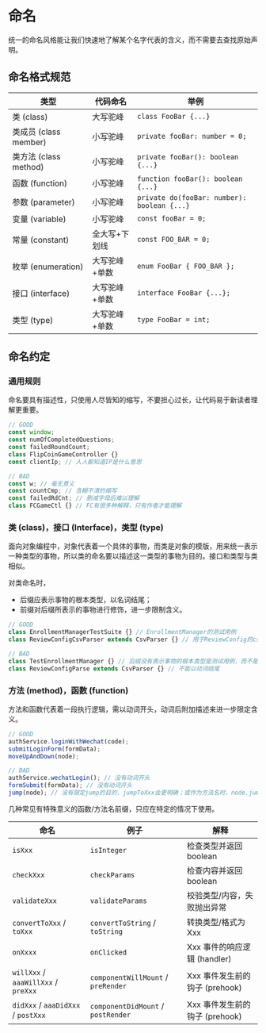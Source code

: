 # 命名

统一的命名风格能让我们快速地了解某个名字代表的含义，而不需要去查找原始声明。

## 命名格式规范

| 类型                  | 代码命名      | 举例                                        |
| --------------------- | ------------- | ------------------------------------------- |
| 类 (class)            | 大写驼峰      | `class FooBar {...}`                        |
| 类成员 (class member) | 小写驼峰      | `private fooBar: number = 0;`               |
| 类方法 (class method) | 小写驼峰      | `private fooBar(): boolean {...}`           |
| 函数 (function)       | 小写驼峰      | `function fooBar(): boolean {...}`          |
| 参数 (parameter)      | 小写驼峰      | `private do(fooBar: number): boolean {...}` |
| 变量 (variable)       | 小写驼峰      | `const fooBar = 0;`                         |
| 常量 (constant)       | 全大写+下划线 | `const FOO_BAR = 0;`                        |
| 枚举 (enumeration)    | 大写驼峰+单数 | `enum FooBar { FOO_BAR };`                  |
| 接口 (interface)      | 大写驼峰+单数 | `interface FooBar {...};`                   |
| 类型 (type)           | 大写驼峰+单数 | `type FooBar = int;`                        |

## 命名约定

### 通用规则

命名要具有描述性，只使用人尽皆知的缩写，不要担心过长，让代码易于新读者理解更重要。

```js
// GOOD
const window;
const numOfCompletedQuestions;
const failedRoundCount;
class FlipCoinGameController {}
const clientIp; // 人人都知道IP是什么意思

// BAD
const w; // 毫无意义
const countCmp; // 含糊不清的缩写
const failedRdCnt; // 删减字母后难以理解
class FCGameCtl {} // FC有很多种解释，只有作者才能理解
```

### 类 (class)，接口 (Interface)，类型 (type)

面向对象编程中，对象代表着一个具体的事物，而类是对象的模版，用来统一表示一种类型的事物，所以类的命名要以描述这一类型的事物为目的。接口和类型与类相似。

对类命名时，

- 后缀应表示事物的根本类型，以名词结尾；
- 前缀对后缀所表示的事物进行修饰，进一步限制含义。

```js
// GOOD
class EnrollmentManagerTestSuite {} // EnrollmentManager的测试用例
class ReviewConfigCsvParser extends CsvParser {} // 用于ReviewConfig的csv解析器

// BAD
class TestEnrollmentManager {} // 后缀没有表示事物的根本类型是测试用例，而不是Manager
class ReviewConfigParse extends CsvParser {} // 不能以动词结尾
```

### 方法 (method)，函数 (function)

方法和函数代表着一段执行逻辑，需以动词开头，动词后附加描述来进一步限定含义。

```js
// GOOD
authService.loginWithWechat(code);
submitLoginForm(formData);
moveUpAndDown(node);

// BAD
authService.wechatLogin(); // 没有动词开头
formSubmit(formData); // 没有动词开头
jump(node); // 没有限定jump的目的，jumpToXxx会更明确；或作为方法名时，node.jump()可以理解。
```

几种常见有特殊意义的函数/方法名前缀，只应在特定的情况下使用。

| 命名                                | 例子                               | 解释                           |
| ----------------------------------- | ---------------------------------- | ------------------------------ |
| `isXxx`                             | `isInteger`                        | 检查类型并返回 boolean         |
| `checkXxx`                          | `checkParams`                      | 检查内容并返回 boolean         |
| `validateXxx`                       | `validateParams`                   | 校验类型/内容，失败抛出异常    |
| `convertToXxx` / `toXxx`            | `convertToString` / `toString`     | 转换类型/格式为 Xxx            |
| `onXxxx`                            | `onClicked`                        | Xxx 事件的响应逻辑 (handler)   |
| `willXxx` / `aaaWillXxx` / `preXxx` | `componentWillMount` / `preRender` | Xxx 事件发生前的钩子 (prehook) |
| `didXxx` / `aaaDidXxx` / `postXxx`  | `componentDidMount` / `postRender` | Xxx 事件发生前的钩子 (prehook) |
